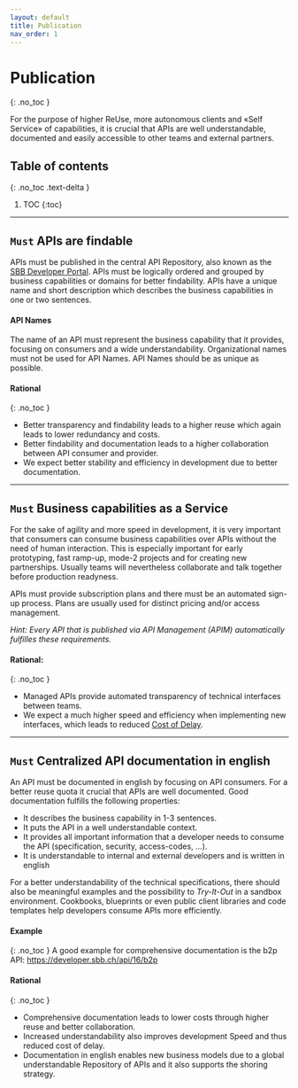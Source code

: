 ```yaml
---
layout: default
title: Publication
nav_order: 1
---
```


Publication
===========
{: .no_toc }

For the purpose of higher ReUse, more autonomous clients and «Self Service» of capabilities, it is crucial that APIs are well understandable, documented and easily accessible to other teams and external partners.

## Table of contents
{: .no_toc .text-delta }

1. TOC
{:toc}

---

## `Must` APIs are findable

APIs must be published in the central API Repository, also known as the [SBB Developer Portal](https://developer.sbb.ch). APIs must be logically ordered and grouped by business capabilities or domains for better findability. APIs have a unique name and short description which describes the business capabilities in one or two sentences.

#### API Names

The name of an API must represent the business capability that it provides, focusing on consumers and a wide understandability. Organizational names must not be used for API Names. API Names should be as unique as possible.

#### Rational
{: .no_toc }
- Better transparency and findability leads to a higher reuse which again leads to lower redundancy and costs.
- Better findability and documentation leads to a higher collaboration between API consumer and provider.
- We expect better stability and efficiency in development due to better documentation.

---

## `Must` Business capabilities as a Service

For the sake of agility and more speed in development, it is very important that consumers can consume business capabilities over APIs without the need of human interaction. This is especially important for early prototyping, fast ramp-up, mode-2 projects and for creating new partnerships. Usually teams will nevertheless collaborate and talk together before production readyness.

APIs must provide subscription plans and there must be an automated sign-up process. Plans are usually used for distinct pricing and/or access management.

*Hint: Every API that is published via API Management (APIM) automatically fulfilles these requirements.*

#### Rational:
{: .no_toc }
- Managed APIs provide automated transparency of technical interfaces between teams.
- We expect a much higher speed and efficiency when implementing new interfaces, which leads to reduced [Cost of Delay](https://en.wikipedia.org/wiki/Cost_of_delay).

---

## `Must` Centralized API documentation in english

An API must be documented in english by focusing on API consumers. For a better reuse quota it crucial that APIs are well documented. Good documentation fulfills the following properties:
- It describes the business capability in 1-3 sentences.
- It puts the API in a well understandable context.
- It provides all important information that a developer needs to consume the API (specification, security, access-codes, ...).
- It is understandable to internal and external developers and is written in english

For a better understandability of the technical specifications, there should also be meaningful examples and the possibility to *Try-It-Out* in a sandbox environment. Cookbooks, blueprints or even public client libraries and code templates help developers consume APIs more efficiently.

#### Example
{: .no_toc }
A good example for comprehensive documentation is the b2p API: https://developer.sbb.ch/api/16/b2p

#### Rational
{: .no_toc }
- Comprehensive documentation leads to lower costs through higher reuse and better collaboration.
- Increased understandability also improves development Speed and thus reduced cost of delay.
- Documentation in english enables new business models due to a global understandable Repository of APIs and it also supports the shoring strategy.